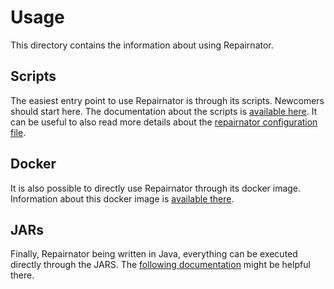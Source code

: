 # Usage

This directory contains the information about using Repairnator.

## Scripts

The easiest entry point to use Repairnator is through its scripts. Newcomers should start here.
The documentation about the scripts is [available here](scripts.md).
It can be useful to also read more details about the [repairnator configuration file](repairnator-config.md).

## Docker

It is also possible to directly use Repairnator through its docker image. 
Information about this docker image is [available there](docker.md).

## JARs

Finally, Repairnator being written in Java, everything can be executed directly through the JARS.
The [following documentation](jars.md) might be helpful there.